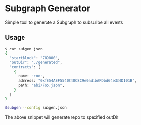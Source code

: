# Subgraph Generator
Simple tool to generate a Subgraph to subscribe all events

## Usage
```bash
$ cat subgen.json
{
  "startBlock": "789000",
  "outDir": "./generated",
  "contracts": [
    {
      name: "Foo",
      address: "0xfE54AEF5540C40C8C9e0ad1bAFDbd64e334D101B",
      path: "abi/Foo.json",
    }
  ]
}

$subgen --config subgen.json
```

The above snippet will generate repo to specified outDir
